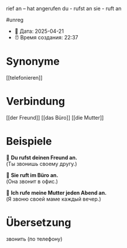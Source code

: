 rief an – hat angerufen
du - rufst an
sie - ruft an

#unreg
- 📍 Дата: 2025-04-21
- ⏰ Время создания: 22:37
# Synonyme
[[telefonieren]]
# Verbindung 
[[der Freund]]
[[das Büro]]
[[die Mutter]]
# Beispiele
🔹 **Du rufst deinen Freund an.**  
(Ты звонишь своему другу.)

🔹 **Sie ruft im Büro an.**  
(Она звонит в офис.)

🔹 **Ich rufe meine Mutter jeden Abend an.**  
(Я звоню своей маме каждый вечер.)
# Übersetzung
звонить (по телефону)